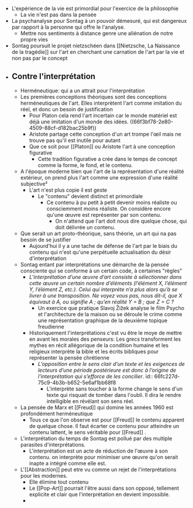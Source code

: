 - L'expérience de la vie est primordial pour l'exercice de la philosophie
	- La vie n'est pas dans la pensée
- La psychanalyse pour Sontag à un pouvoir démesuré, qui est dangereux par rapport à la personne qui offre le l'analyse.
	- Mettre nos sentiments à distance genre une aliénation de notre propre vies
- Sontag poursuit le projet nietzschéen dans [[Nietzsche, La Naissance de la tragédie]] sur l'art en cherchant une carnation de l'art par la vie et non pas par le concept
- ## Contre l'interprétation
	- Herméneutique: qui a un attrait pour l'interprétation
	- Les premières conceptions théoriques sont des conceptions herméneutiques de l'art. Elles interprètent l'art comme imitation du réel, et donc un besoin de justification
		- Pour Platon cela rend l'art incertain car le monde matériel est déjà une imitation d'un monde des idées. ((66f3bf78-2e80-4509-88cf-d182bac25b9f))
		- Aristote partage cette conception d'un art trompe l'œil mais ne trouve pas qu'il est inutile pour autant
		- Que ce soit pour [[Platon]] ou Aristote l'art à une conception figurative
			- Cette tradition figurative a crée dans le temps de concept comme la forme, le fond, et le contenu.
	- A l'époque moderne bien que l'art de la représentation d'une réalité extérieur, on prend plus l'art comme une expression d'une réalité subjective²
		- L'art n'est plus copie il est geste
			- Le "contenu" devient distinct et primordiale
				- Ce contenu à pu petit à petit devenir moins réaliste ou consciemment moins réaliste. On considère encore qu'une œuvre est représenter par son contenu.
					- On n'attend que l'art doit nous dire quelque chose, qui doit délivrée un contenu.
	- Que serait un art proto-théorique, sans théorie, un art qui na pas besoin de se justifier
		- Aujourd'hui il y a une tache de défense de l'art par le biais du contenu qui n'est qu'une perpétuelle actualisation du désir d'interprétation
	- Sontag entant par interprétations une démarche de la pensée consciente qui se conforme à un certain code, à certaines "règles"
		- *L’interprétation d’une œuvre d’art consiste à sélectionner dans cette œuvre un certain nombre d’éléments (l’élément X, l’élément Y, l’élément Z, etc.). Celui qui interprète n’a plus alors qu’à se livrer à une transposition. Ne voyez vous pas, nous dit-il, que X équivaut à A, ou signifie A ; qu’en réalité Y = B ; que Z = C ?*
			- Un exercice que pratique Slavoj Žižek analyse le film Psycho et l'architecture de la maison ou se déroule le crime comme une représentation graphique de la deuxième topique freudienne
		- Historiquement l'interprétations c'est vu être le moye de mettre en avant les morales des penseurs: Les grecs transforment les mythes en récit allégorique de la condition humaine et les religieux interprète la bible et les écrits bibliques pour représenter la pensée chrétienne
			- *L’opposition entre le sens clair d’un texte et les exigences de lecteurs d’une période postérieure est donc à l’origine de l'interprétation qui s’efforce de les concilier*.
			  id:: 66fc227d-75c9-4b3b-b652-5e6af1bb68f8
				- L'interprète sans toucher à la forme change le sens d'un texte qui risquait de tomber dans l'oubli. Il dira le rendre intelligible en révélant son sens réel.
	- La pensée de Marx et [[Freud]] qui domine les années 1960 est profondément herméneutique
		- Tous ce que l'on observe est pour [[Freud]] le contenu apparent de quelque chose. Il faut écarter ce contenu pour atteindre un contenu lattent, le sens véritable pour [[Freud]] .
	- L'interprétation du temps de Sontag est pollué par des multiple parasites d'interprétations.
		- L'interprétation est un acte de réduction de l'œuvre à son contenu. on interprète pour minimiser une œuvre qu'on serait inapte a intégré comme elle est.
	- L'[[Abstraction]] peut etre vu comme un rejet de l'interprétations pour les modernes.
		- Elle élimine tout contenu
		- Le [[Pop-Art]] pourrait l'être aussi dans son opposé, tellement explicite et clair que l'interprétation en devient impossible.
		-